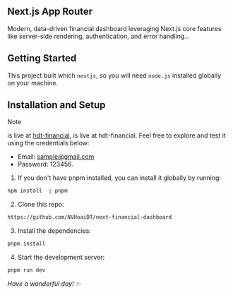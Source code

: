 ## Next.js App Router

Modern, data-driven financial dashboard leveraging Next.js core features like server-side rendering, authentication, and error handling...

## Getting Started

This project built which `nextjs`, so you will need `node.js` installed globally on your machine.

## Installation and Setup

> [!NOTE]
> is live at [hdt-financial](https://hdt-financial.vercel.app/login), is live at hdt-financial. Feel free to explore and test it using the credentials below:

-  Email: sample@gmail.com
-  Password: 123456.

1. If you don't have pnpm installed, you can install it globally by running:

```bash
npm install -g pnpm
```

2. Clone this repo:

```bash
https://github.com/NVHoaiDT/next-financial-dashboard
```

3. Install the dependencies:

```bash
pnpm install
```

4. Start the development server:

```bash
pnpm run dev
```

_Have a wonderful day! ✨_
